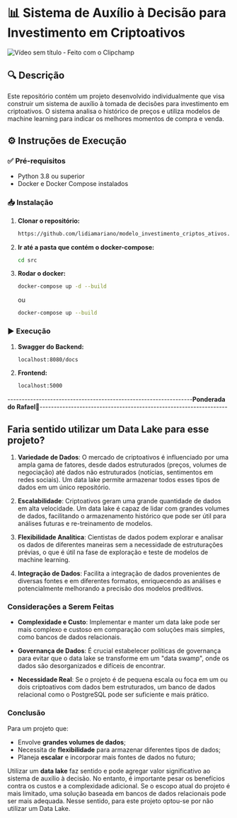 # 📊 Sistema de Auxílio à Decisão para Investimento em Criptoativos

![Vídeo sem título ‐ Feito com o Clipchamp](https://github.com/user-attachments/assets/220c7f7a-ca72-42a5-8bba-91e0b7b5725d)

## 🔍 Descrição

Este repositório contém um projeto desenvolvido individualmente que visa construir um sistema de auxílio à tomada de decisões para investimento em criptoativos. O sistema analisa o histórico de preços e utiliza modelos de machine learning para indicar os melhores momentos de compra e venda. 

## ⚙️ Instruções de Execução

### ✅ Pré-requisitos

- Python 3.8 ou superior
- Docker e Docker Compose instalados

### 📥 Instalação

1. **Clonar o repositório:**

   ```bash
   https://github.com/lidiamariano/modelo_investimento_criptos_ativos.git
   ```

2. **Ir até a pasta que contém o docker-compose:**

   ```bash
   cd src
   ```

3. **Rodar o docker:**

   ```bash
   docker-compose up -d --build
   ```
   ou
   ```bash
   docker-compose up --build
   ```

### ▶️ Execução

1. **Swagger do Backend:**

   ```bash
   localhost:8080/docs
   ```


2. **Frontend:**

   ```bash
   localhost:5000
   ```
-----------------------------------------------------------------**Ponderada do Rafael🫨**------------------------------------------------------------------
## Faria sentido utilizar um Data Lake para esse projeto?

1. **Variedade de Dados**: O mercado de criptoativos é influenciado por uma ampla gama de fatores, desde dados estruturados (preços, volumes de negociação) até dados não estruturados (notícias, sentimentos em redes sociais). Um data lake permite armazenar todos esses tipos de dados em um único repositório.

2. **Escalabilidade**: Criptoativos geram uma grande quantidade de dados em alta velocidade. Um data lake é capaz de lidar com grandes volumes de dados, facilitando o armazenamento histórico que pode ser útil para análises futuras e re-treinamento de modelos.

3. **Flexibilidade Analítica**: Cientistas de dados podem explorar e analisar os dados de diferentes maneiras sem a necessidade de estruturações prévias, o que é útil na fase de exploração e teste de modelos de machine learning.

4. **Integração de Dados**: Facilita a integração de dados provenientes de diversas fontes e em diferentes formatos, enriquecendo as análises e potencialmente melhorando a precisão dos modelos preditivos.

### **Considerações a Serem Feitas**

- **Complexidade e Custo**: Implementar e manter um data lake pode ser mais complexo e custoso em comparação com soluções mais simples, como bancos de dados relacionais.

- **Governança de Dados**: É crucial estabelecer políticas de governança para evitar que o data lake se transforme em um "data swamp", onde os dados são desorganizados e difíceis de encontrar.

- **Necessidade Real**: Se o projeto é de pequena escala ou foca em um ou dois criptoativos com dados bem estruturados, um banco de dados relacional como o PostgreSQL pode ser suficiente e mais prático.

### **Conclusão**

Para um projeto que:

- Envolve **grandes volumes de dados**;
- Necessita de **flexibilidade** para armazenar diferentes tipos de dados;
- Planeja **escalar** e incorporar mais fontes de dados no futuro;

Utilizar um **data lake** faz sentido e pode agregar valor significativo ao sistema de auxílio à decisão. No entanto, é importante pesar os benefícios contra os custos e a complexidade adicional. Se o escopo atual do projeto é mais limitado, uma solução baseada em bancos de dados relacionais pode ser mais adequada. Nesse sentido, para este projeto optou-se por não utilizar um Data Lake.

